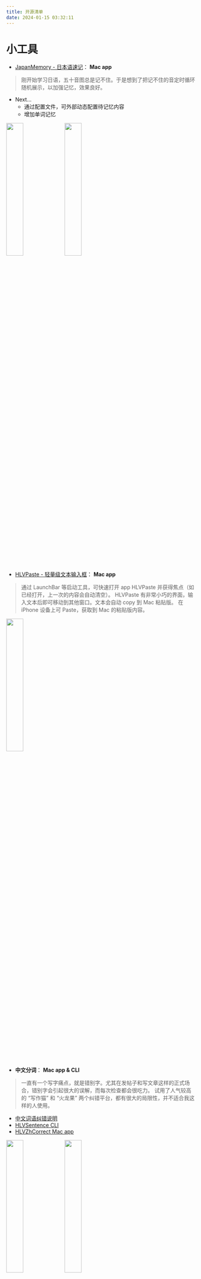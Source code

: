 ```yaml
---
title: 开源清单
date: 2024-01-15 03:32:11
---
```


# 小工具

* [JapanMemory - 日本语速记](https://github.com/yigegongjiang/JapanMemory)： **Mac app**
> 刚开始学习日语，五十音图总是记不住。于是想到了把记不住的音定时循环随机展示，以加强记忆，效果良好。
  * Next...
    * 通过配置文件，可外部动态配置待记忆内容
    * 增加单词记忆

<img src="https://cdn.jsdelivr.net/gh/yigegongjiang/image_space@main/blog_img/202401160655916.jpg" width="30%">
<img src="https://cdn.jsdelivr.net/gh/yigegongjiang/image_space@main/blog_img/202401160655917.jpg" width="30%">

* [HLVPaste - 轻量级文本输入框](https://github.com/yigegongjiang/HLVPaste)： **Mac app**
> 通过 LaunchBar 等启动工具，可快速打开 app HLVPaste 并获得焦点（如已经打开，上一次的内容会自动清空）。
> HLVPaste 有非常小巧的界面，输入文本后即可移动到其他窗口。文本会自动 copy 到 Mac 粘贴版。
> 在 iPhone 设备上可 Paste，获取到 Mac 的粘贴版内容。

<img src="https://cdn.jsdelivr.net/gh/yigegongjiang/image_space@main/blog_img/202401150818590.png" width="30%">

* **中文分词**： **Mac app & CLI**
> 一直有一个写字痛点，就是错别字。尤其在发帖子和写文章这样的正式场合，错别字会引起很大的误解，而每次检查都会很吃力。
> 试用了人气较高的 “写作猫” 和 “火龙果” 两个纠错平台，都有很大的局限性，并不适合我这样的人使用。
  * [中文词语纠错说明](https://www.yigegongjiang.com/2024/SwiftZhTextCorrect/)
  * [HLVSentence CLI](https://github.com/yigegongjiang/HLVSentence)
  * [HLVZhCorrect Mac app](https://github.com/yigegongjiang/HLVZhCorrect)
  
<img src="https://cdn.jsdelivr.net/gh/yigegongjiang/image_space@main/blog_img/202401061607920.png" width="30%"/>
<img src="https://cdn.jsdelivr.net/gh/yigegongjiang/image_space@main/blog_img/202401061607769.png" width="30%"/>

* [HLVFileDump - 文件类型识别](https://github.com/yigegongjiang/HLVFileDump)： **CLI**
> 对于一个文件是否是文本文件，并没有完全行之有效的识别方案。只能通过尝试去理解内容，这是有一定误差的。
> 可行的方案有：文件名后缀匹配、magic number 过滤等，虽然会有一定误差，但在比较稳定的环境下，这也是有效的。
> 对文本内容全量解码，这在文本较小的时候非常行之有效。若环境中出现图片、压缩文件等，这会有极大的性能损耗。
> 这里提供一种思路，即对文本内容主动进行多个位置的截取解码，以较小的性能开销来对文本文件进行识别。
```
hlvdump istext xxx.md

> YES, This Is Text File.(or "NO, This Not Text File.")

hlvdump MyI.zip
> type: zip, alias: jar zipx

hlvdump test.log
> type: text
```

# 博客 Local

当前 [博客](https://github.com/yigegongjiang/yigegongjiang.github.io) 可在 `Github - master` 中下载，可在本地进行 html 查阅。



___

枯萎的野草 怎配得上栀子花
在冬夜的我 留不住你的初夏
祝你以后过得比我好啊

\- from《野草与栀子花》
